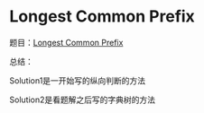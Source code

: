 # Longest Common Prefix
题目：[Longest Common Prefix](https://leetcode.com/problems/longest-common-prefix/description/)

总结：

Solution1是一开始写的纵向判断的方法

Solution2是看题解之后写的字典树的方法

